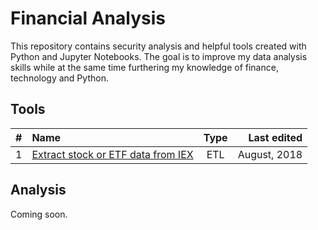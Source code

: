 # Financial Analysis
This repository contains security analysis and helpful tools created with Python and Jupyter Notebooks. The goal is to improve my data analysis skills while at the same time furthering my knowledge of finance, technology and Python.

## Tools

| # | Name          | Type          | Last edited  |
| - | :------------- |:-------------:| ------------:|
| 1 | [Extract stock or ETF data from IEX](https://github.com/luisocam/finance-analysis/blob/master/tools/get_IEX_data.py)      | ETL | August, 2018 |

## Analysis

Coming soon.